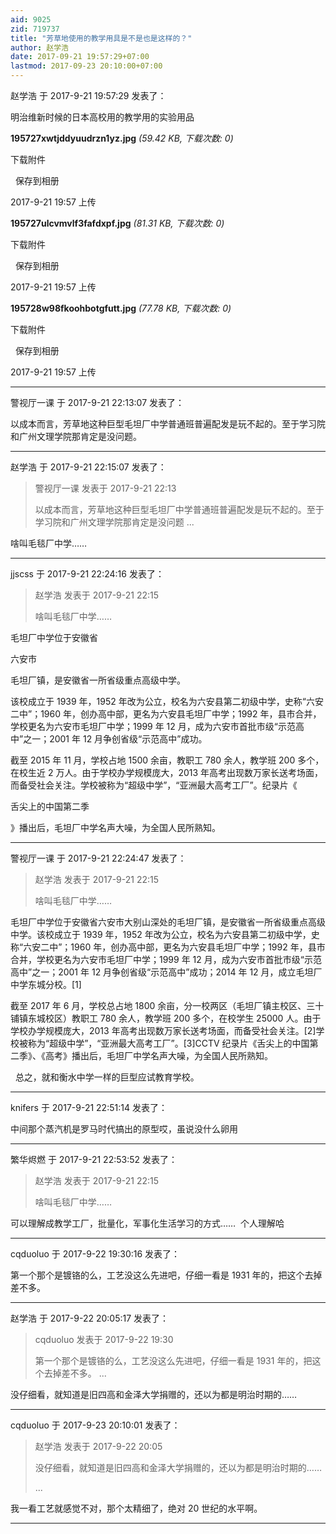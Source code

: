 ```yaml
---
aid: 9025
zid: 719737
title: "芳草地使用的教学用具是不是也是这样的？"
author: 赵学浩
date: 2017-09-21 19:57:29+07:00
lastmod: 2017-09-23 20:10:00+07:00
---
```


赵学浩 于 2017-9-21 19:57:29 发表了：

明治维新时候的日本高校用的教学用的实验用品

**195727xwtjddyuudrzn1yz.jpg** _(59.42 KB, 下载次数: 0)_

下载附件

&nbsp;
保存到相册

2017-9-21 19:57 上传

**195727ulcvmvlf3fafdxpf.jpg** _(81.31 KB, 下载次数: 0)_

下载附件

&nbsp;
保存到相册

2017-9-21 19:57 上传

**195728w98fkoohbotgfutt.jpg** _(77.78 KB, 下载次数: 0)_

下载附件

&nbsp;
保存到相册

2017-9-21 19:57 上传

---

警视厅一课 于 2017-9-21 22:13:07 发表了：

以成本而言，芳草地这种巨型毛坦厂中学普通班普遍配发是玩不起的。至于学习院和广州文理学院那肯定是没问题。

---

赵学浩 于 2017-9-21 22:15:07 发表了：

> 警视厅一课 发表于 2017-9-21 22:13
>
> 以成本而言，芳草地这种巨型毛坦厂中学普通班普遍配发是玩不起的。至于学习院和广州文理学院那肯定是没问题 ...

啥叫毛毯厂中学……

---

jjscss 于 2017-9-21 22:24:16 发表了：

> 赵学浩 发表于 2017-9-21 22:15
>
> 啥叫毛毯厂中学……

毛坦厂中学位于安徽省

六安市

毛坦厂镇，是安徽省一所省级重点高级中学。

该校成立于 1939 年，1952 年改为公立，校名为六安县第二初级中学，史称“六安二中”；1960 年，创办高中部，更名为六安县毛坦厂中学；1992 年，县市合并，学校更名为六安市毛坦厂中学；1999 年 12 月，成为六安市首批市级“示范高中”之一；2001 年 12 月争创省级“示范高中”成功。

截至 2015 年 11 月，学校占地 1500 余亩，教职工 780 余人，教学班 200 多个，在校生近 2 万人。由于学校办学规模庞大，2013 年高考出现数万家长送考场面，而备受社会关注。学校被称为“超级中学”，“亚洲最大高考工厂”。纪录片《

舌尖上的中国第二季

》播出后，毛坦厂中学名声大噪，为全国人民所熟知。

---

警视厅一课 于 2017-9-21 22:24:47 发表了：

> 赵学浩 发表于 2017-9-21 22:15
>
> 啥叫毛毯厂中学……

毛坦厂中学位于安徽省六安市大别山深处的毛坦厂镇，是安徽省一所省级重点高级中学。该校成立于 1939 年，1952 年改为公立，校名为六安县第二初级中学，史称“六安二中”；1960 年，创办高中部，更名为六安县毛坦厂中学；1992 年，县市合并，学校更名为六安市毛坦厂中学；1999 年 12 月，成为六安市首批市级“示范高中”之一；2001 年 12 月争创省级“示范高中”成功；2014 年 12 月，成立毛坦厂中学东城分校。[1]

截至 2017 年 6 月，学校总占地 1800 余亩，分一校两区（毛坦厂镇主校区、三十铺镇东城校区）教职工 780 余人，教学班 200 多个，在校学生 25000 人。由于学校办学规模庞大，2013 年高考出现数万家长送考场面，而备受社会关注。[2]学校被称为“超级中学”，“亚洲最大高考工厂”。[3]CCTV 纪录片《舌尖上的中国第二季》、《高考》播出后，毛坦厂中学名声大噪，为全国人民所熟知。

&nbsp;&nbsp;总之，就和衡水中学一样的巨型应试教育学校。

---

knifers 于 2017-9-21 22:51:14 发表了：

中间那个蒸汽机是罗马时代搞出的原型哎，虽说没什么卵用

---

繁华烬燃 于 2017-9-21 22:53:52 发表了：

> 赵学浩 发表于 2017-9-21 22:15
>
> 啥叫毛毯厂中学……

可以理解成教学工厂，批量化，军事化生活学习的方式……&nbsp;&nbsp;个人理解哈

---

cqduoluo 于 2017-9-22 19:30:16 发表了：

第一个那个是镀铬的么，工艺没这么先进吧，仔细一看是 1931 年的，把这个去掉差不多。

---

赵学浩 于 2017-9-22 20:05:17 发表了：

> cqduoluo 发表于 2017-9-22 19:30
>
> 第一个那个是镀铬的么，工艺没这么先进吧，仔细一看是 1931 年的，把这个去掉差不多。 ...

没仔细看，就知道是旧四高和金泽大学捐赠的，还以为都是明治时期的……

---

cqduoluo 于 2017-9-23 20:10:01 发表了：

> 赵学浩 发表于 2017-9-22 20:05
>
> 没仔细看，就知道是旧四高和金泽大学捐赠的，还以为都是明治时期的……
>
> ...

我一看工艺就感觉不对，那个太精细了，绝对 20 世纪的水平啊。

---
